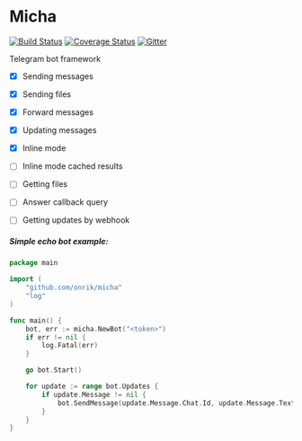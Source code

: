 # Micha

[![Build Status](https://travis-ci.org/onrik/micha.svg?branch=master)](https://travis-ci.org/onrik/micha)
[![Coverage Status](https://coveralls.io/repos/github/onrik/micha/badge.svg?branch=master)](https://coveralls.io/github/onrik/micha?branch=master)
[![Gitter](https://badges.gitter.im/onrik/micha.svg)](https://gitter.im/onrik/micha)

Telegram bot framework

- [x] Sending messages
- [x] Sending files
- [x] Forward messages
- [x] Updating messages
- [x] Inline mode
- [ ] Inline mode cached results 
- [ ] Getting files
- [ ] Answer callback query
- [ ] Getting updates by webhook


##### Simple echo bot example:
```go
package main

import (
	"github.com/onrik/micha"
	"log"
)

func main() {
	bot, err := micha.NewBot("<token>")
	if err != nil {
		log.Fatal(err)
	}

	go bot.Start()

	for update := range bot.Updates {
		if update.Message != nil {
			bot.SendMessage(update.Message.Chat.Id, update.Message.Text, nil)
		}
	}
}

```
